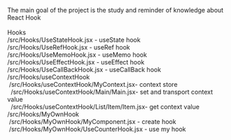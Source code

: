 <bold>The main goal of the project is the study and reminder of knowledge about React Hook<br></bold>
<br>
<bold>Hooks<br></bold>
/src/Hooks/UseStateHook.jsx - useState hook<br>
/src/Hooks/UseRefHook.jsx - useRef hook<br>
/src/Hooks/UseMemoHook.jsx - useMemo hook<br>
/src/Hooks/UseEffectHook.jsx - useEffect hook<br>
/src/Hooks/UseCallBackHook.jsx - useCallBack hook<br>
/src/Hooks/useContextHook<br>
&nbsp;/src/Hooks/useContextHook/MyContext.jsx- context store<br>
&nbsp;&nbsp;/src/Hooks/useContextHook/Main/Main.jsx- set and transport context value<br>
&nbsp;&nbsp;/src/Hooks/useContextHook/List/Item/Item.jsx- get context value<br>
/src/Hooks/MyOwnHook<br>
&nbsp;/src/Hooks/MyOwnHook/MyComponent.jsx - create hook<br>
&nbsp;/src/Hooks/MyOwnHook/UseCounterHook.jsx - use my hook<br>
